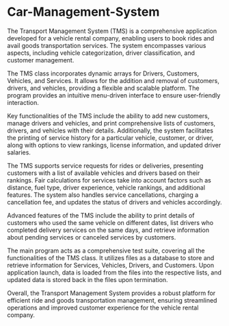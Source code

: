 # Car-Management-System
The Transport Management System (TMS) is a comprehensive application developed for a vehicle rental company, enabling users to book rides and avail goods transportation services. The system encompasses various aspects, including vehicle categorization, driver classification, and customer management.

The TMS class incorporates dynamic arrays for Drivers, Customers, Vehicles, and Services. It allows for the addition and removal of customers, drivers, and vehicles, providing a flexible and scalable platform. The program provides an intuitive menu-driven interface to ensure user-friendly interaction.

Key functionalities of the TMS include the ability to add new customers, manage drivers and vehicles, and print comprehensive lists of customers, drivers, and vehicles with their details. Additionally, the system facilitates the printing of service history for a particular vehicle, customer, or driver, along with options to view rankings, license information, and updated driver salaries.

The TMS supports service requests for rides or deliveries, presenting customers with a list of available vehicles and drivers based on their rankings. Fair calculations for services take into account factors such as distance, fuel type, driver experience, vehicle rankings, and additional features. The system also handles service cancellations, charging a cancellation fee, and updates the status of drivers and vehicles accordingly.

Advanced features of the TMS include the ability to print details of customers who used the same vehicle on different dates, list drivers who completed delivery services on the same days, and retrieve information about pending services or canceled services by customers.

The main program acts as a comprehensive test suite, covering all the functionalities of the TMS class. It utilizes files as a database to store and retrieve information for Services, Vehicles, Drivers, and Customers. Upon application launch, data is loaded from the files into the respective lists, and updated data is stored back in the files upon termination.

Overall, the Transport Management System provides a robust platform for efficient ride and goods transportation management, ensuring streamlined operations and improved customer experience for the vehicle rental company.
